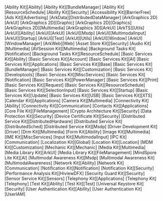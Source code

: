[Ability Kit][Ability]
[Ability Kit][BundleManager]
[Ability Kit][ResourceSchedule]
[Ability Kit][Security]
[Accessibility Kit][BarrierFree]
[Ads Kit][Advertising]
[ArkData][DistributedDataManager]
[ArkGraphics 2D][ArkUI]
[ArkGraphics 2D][Graphic]
[ArkGraphics 2D][Graphics]
[ArkGraphics 2D][Multimedia]
[ArkGraphics 3D][ArkUI]
[ArkTS][Utils]
[ArkUI][Ability]
[ArkUI][ArkUI]
[ArkUI][Msdp]
[ArkUI][MultimodalInput]
[ArkUI][Startup]
[ArkUI][Test]
[ArkUI][Utils]
[ArkUI][Window]
[ArkUI][WindowManager]
[ArkWeb][Web]
[Asset Store Kit][Security]
[Audio Kit][Multimedia]
[AVSession Kit][Multimedia]
[Background Tasks Kit][Notification]
[Background Tasks Kit][ResourceSchedule]
[Basic Services Kit][Ability]
[Basic Services Kit][Account]
[Basic Services Kit][AI]
[Basic Services Kit][Applications]
[Basic Services Kit][Base]
[Basic Services Kit][BundleManager]
[Basic Services Kit][Customization]
[Basic Services Kit][Developtools]
[Basic Services Kit][MiscServices]
[Basic Services Kit][Notification]
[Basic Services Kit][PowerManager]
[Basic Services Kit][Print]
[Basic Services Kit][Request]
[Basic Services Kit][ResourceSchedule]
[Basic Services Kit][SelectionInput]
[Basic Services Kit][Startup]
[Basic Services Kit][Update]
[Basic Services Kit][USB]
[Basic Services Kit][XTS]
[Calendar Kit][Applications]
[Camera Kit][Multimedia]
[Connectivity Kit][Ability]
[Connectivity Kit][Communication]
[Contacts Kit][Applications]
[Core File Kit][FileManagement]
[Crypto Architecture Kit][Security]
[Data Protection Kit][Security]
[Device Certificate Kit][Security]
[Distributed Service Kit][DistributedHardware]
[Distributed Service Kit][DistributedSched]
[Distributed Service Kit][Msdp]
[Driver Development Kit][Driver]
[Drm Kit][Multimedia]
[Form Kit][Ability]
[Image Kit][Multimedia]
[IME Kit][MiscServices]
[Input Kit][MultimodalInput]
[IPC Kit][Communication]
[Localization Kit][Global]
[Location Kit][Location]
[MDM Kit][Customization]
[Mechanic Kit][Mechanic]
[Media Kit][Multimedia]
[Media Library Kit][ArkUI]
[Media Library Kit][FileManagement]
[MindSpore Lite Kit][AI]
[Multimodal Awareness Kit][Msdp]
[Multimodal Awareness Kit][MultimodalAwareness]
[Network Kit][Ability]
[Network Kit][Communication]
[Notification Kit][Notification]
[Notification Kit][Security]
[Performance Analysis Kit][HiviewDFX]
[Security Guard Kit][Security]
[Sensor Service Kit][Sensors]
[Telephony Kit][Applications]
[Telephony Kit][Telephony]
[Test Kit][Ability]
[Test Kit][Test]
[Universal Keystore Kit][Security]
[User Authentication Kit][Ability]
[User Authentication Kit][UserIAM]